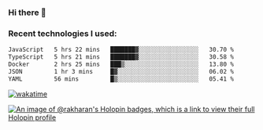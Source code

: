### Hi there 👋

### Recent technologies I used:
<!--START_SECTION:waka-->

```txt
JavaScript   5 hrs 22 mins   ███████▓░░░░░░░░░░░░░░░░░   30.70 %
TypeScript   5 hrs 21 mins   ███████▓░░░░░░░░░░░░░░░░░   30.58 %
Docker       2 hrs 25 mins   ███▒░░░░░░░░░░░░░░░░░░░░░   13.80 %
JSON         1 hr 3 mins     █▓░░░░░░░░░░░░░░░░░░░░░░░   06.02 %
YAML         56 mins         █▒░░░░░░░░░░░░░░░░░░░░░░░   05.41 %
```

<!--END_SECTION:waka-->
[![wakatime](https://wakatime.com/badge/user/fe50d444-0cee-4d14-a0b3-b9e8509eb4d0.svg)](https://wakatime.com/@fe50d444-0cee-4d14-a0b3-b9e8509eb4d0)

[![An image of @rakharan's Holopin badges, which is a link to view their full Holopin profile](https://holopin.me/rakharan)](https://holopin.io/@rakharan)

